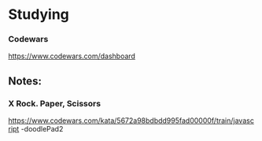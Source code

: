# Studying

### Codewars
https://www.codewars.com/dashboard

## Notes:

### X Rock. Paper, Scissors
https://www.codewars.com/kata/5672a98bdbdd995fad00000f/train/javascript
-doodlePad2


